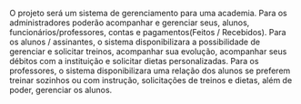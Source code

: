 O projeto será um sistema de gerenciamento para uma academia. 
Para os administradores poderão acompanhar e gerenciar seus, alunos, funcionários/professores, contas e pagamentos(Feitos / Recebidos).
Para os alunos / assinantes, o sistema disponibilizara a possibilidade de gerenciar e solicitar treinos, acompanhar sua evolução, acompanhar seus débitos com a instituição e solicitar dietas personalizadas.
Para os professores, o sistema disponibilizara uma relação dos alunos se preferem treinar sozinhos ou com instrução, solicitações de treinos e dietas, além de poder, gerenciar os alunos.
